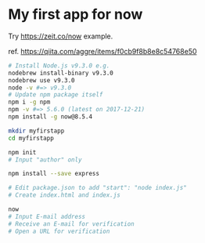 # My first app for now

Try https://zeit.co/now example.

ref. https://qiita.com/aggre/items/f0cb9f8b8e8c54768e50

```sh
# Install Node.js v9.3.0 e.g.
nodebrew install-binary v9.3.0
nodebrew use v9.3.0
node -v #=> v9.3.0
# Update npm package itself
npm i -g npm
npm -v #=> 5.6.0 (latest on 2017-12-21)
npm install -g now@8.5.4
```

```sh
mkdir myfirstapp
cd myfirstapp

npm init
# Input "author" only

npm install --save express

# Edit package.json to add "start": "node index.js"
# Create index.html and index.js
```

```sh
now
# Input E-mail address
# Receive an E-mail for verification
# Open a URL for verification
```

